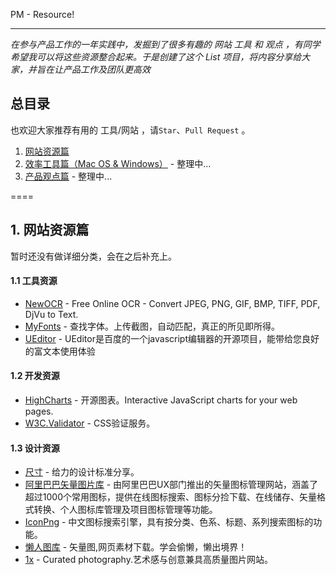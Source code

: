 PM - Resource!

----

*在参与产品工作的一年实践中，发掘到了很多有趣的 网站 工具 和 观点 ，有同学希望我可以将这些资源整合起来。于是创建了这个 List 项目，将内容分享给大家，并旨在让产品工作及团队更高效*

## 总目录

也欢迎大家推荐有用的 工具/网站 ，请`Star`、`Pull Request` 。

1. [网站资源篇]()
2. [效率工具篇（Mac OS & Windows）]() - 整理中...
3. [产品观点篇]() - 整理中...

====

## 1. 网站资源篇 

暂时还没有做详细分类，会在之后补充上。

#### 1.1 工具资源

+   [NewOCR](http://www.newocr.com/) - Free Online OCR - Convert JPEG, PNG, GIF, BMP, TIFF, PDF, DjVu to Text.
+   [MyFonts](http://www.myfonts.com/WhatTheFont/) - 查找字体。上传截图，自动匹配，真正的所见即所得。
+   [UEditor](http://ueditor.baidu.com/website/onlinedemo.html) - UEditor是百度的一个javascript编辑器的开源项目，能带给您良好的富文本使用体验

#### 1.2 开发资源

+   [HighCharts](http://www.highcharts.com/) - 开源图表。Interactive JavaScript charts for your web pages.
+   [W3C.Validator](http://validator.w3.org/) - CSS验证服务。

#### 1.3 设计资源

+   [尺寸](http://chicun.in/) - 给力的设计标准分享。
+   [阿里巴巴矢量图片库](http://www.iconfont.cn) - 由阿里巴巴UX部门推出的矢量图标管理网站，涵盖了超过1000个常用图标，提供在线图标搜索、图标分捡下载、在线储存、矢量格式转换、个人图标库管理及项目图标管理等功能。
+   [IconPng](http://www.iconpng.com/) - 中文图标搜索引擎，具有按分类、色系、标题、系列搜索图标的功能。
+   [懒人图库](http://www.lanrentuku.com/) - 矢量图,网页素材下载。学会偷懒，懒出境界！
+   [1x](http://1x.com/) - Curated photography.艺术感与创意兼具高质量图片网站。
